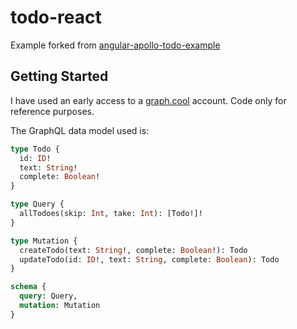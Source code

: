# todo-react

Example forked from [angular-apollo-todo-example](https://github.com/graphcool-examples/angular-apollo-todo-example)

## Getting Started

I have used an early access to a [graph.cool](http://graph.cool) account. Code only for reference purposes.

The GraphQL data model used is:

```graphql
type Todo {  
  id: ID!
  text: String!
  complete: Boolean!
}

type Query {
  allTodoes(skip: Int, take: Int): [Todo!]!
}

type Mutation {
  createTodo(text: String!, complete: Boolean!): Todo
  updateTodo(id: ID!, text: String, complete: Boolean): Todo
}

schema { 
  query: Query,  
  mutation: Mutation 
}
```